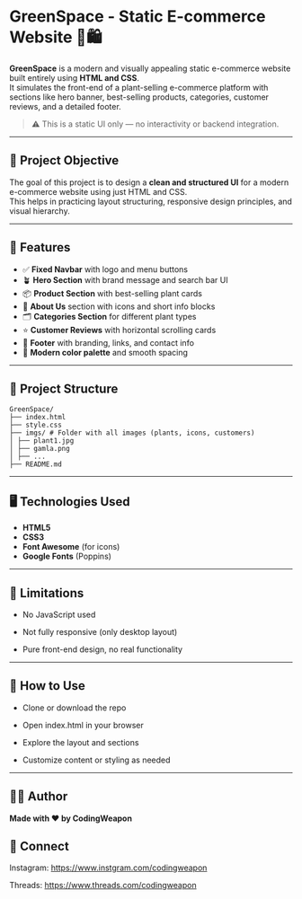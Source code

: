 # GreenSpace - Static E-commerce Website 🌿🛍️

**GreenSpace** is a modern and visually appealing static e-commerce website built entirely using **HTML and CSS**.  
It simulates the front-end of a plant-selling e-commerce platform with sections like hero banner, best-selling products, categories, customer reviews, and a detailed footer.

> ⚠️ This is a static UI only — no interactivity or backend integration.

---

## 🚀 Project Objective

The goal of this project is to design a **clean and structured UI** for a modern e-commerce website using just HTML and CSS.  
This helps in practicing layout structuring, responsive design principles, and visual hierarchy.

---

## 🧩 Features

- ✅ **Fixed Navbar** with logo and menu buttons  
- 🪴 **Hero Section** with brand message and search bar UI  
- 📦 **Product Section** with best-selling plant cards  
- 🧾 **About Us** section with icons and short info blocks  
- 🗂️ **Categories Section** for different plant types  
- ⭐ **Customer Reviews** with horizontal scrolling cards  
- 📑 **Footer** with branding, links, and contact info  
- 🎨 **Modern color palette** and smooth spacing

---

## 📂 Project Structure
```
GreenSpace/
├── index.html
├── style.css
├── imgs/ # Folder with all images (plants, icons, customers)
│ ├── plant1.jpg
│ ├── gamla.png
│ ├── ...
├── README.md
```

---

## 🖥️ Technologies Used

- **HTML5**
- **CSS3**
- **Font Awesome** (for icons)
- **Google Fonts** (Poppins)

---

## 📌 Limitations

- No JavaScript used

- Not fully responsive (only desktop layout)

- Pure front-end design, no real functionality

---

## 🎯 How to Use

- Clone or download the repo

- Open index.html in your browser

- Explore the layout and sections

- Customize content or styling as needed

---

## 🧑‍💻 Author

**Made with ❤️ by CodingWeapon**

## 🔗 Connect

Instagram: https://www.instgram.com/codingweapon

Threads: https://www.threads.com/codingweapon
